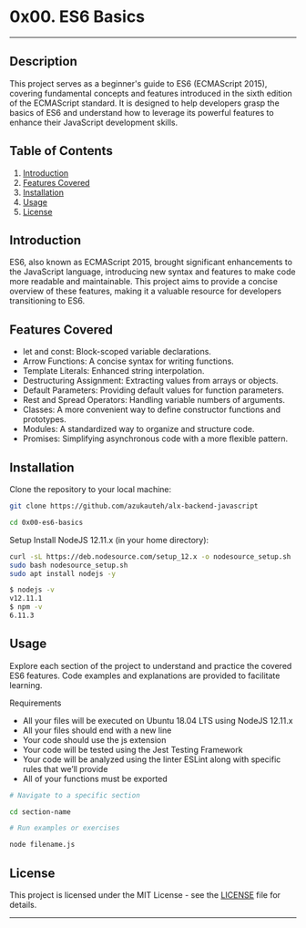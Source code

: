 # 0x00. ES6 Basics
---

## Description

This project serves as a beginner's guide to ES6 (ECMAScript 2015), covering fundamental concepts and features introduced in the sixth edition of the ECMAScript standard. It is designed to help developers grasp the basics of ES6 and understand how to leverage its powerful features to enhance their JavaScript development skills.

## Table of Contents

1. [Introduction](#introduction)
2. [Features Covered](#features-covered)
3. [Installation](#installation)
4. [Usage](#usage)
5. [License](#license)

## Introduction

ES6, also known as ECMAScript 2015, brought significant enhancements to the JavaScript language, introducing new syntax and features to make code more readable and maintainable. This project aims to provide a concise overview of these features, making it a valuable resource for developers transitioning to ES6.

## Features Covered

- let and const: Block-scoped variable declarations.
- Arrow Functions: A concise syntax for writing functions.
- Template Literals: Enhanced string interpolation.
- Destructuring Assignment: Extracting values from arrays or objects.
- Default Parameters: Providing default values for function parameters.
- Rest and Spread Operators: Handling variable numbers of arguments.
- Classes: A more convenient way to define constructor functions and prototypes.
- Modules: A standardized way to organize and structure code.
- Promises: Simplifying asynchronous code with a more flexible pattern.

## Installation

Clone the repository to your local machine:

```bash
git clone https://github.com/azukauteh/alx-backend-javascript

cd 0x00-es6-basics
```

Setup
Install NodeJS 12.11.x
(in your home directory):

```bash
curl -sL https://deb.nodesource.com/setup_12.x -o nodesource_setup.sh
sudo bash nodesource_setup.sh
sudo apt install nodejs -y
```

```bash
$ nodejs -v
v12.11.1
$ npm -v
6.11.3
```


## Usage

Explore each section of the project to understand and practice the covered ES6 features. Code examples and explanations are provided to facilitate learning.

Requirements

- All your files will be executed on Ubuntu 18.04 LTS using NodeJS 12.11.x
- All your files should end with a new line
- Your code should use the js extension
- Your code will be tested using the Jest Testing Framework
- Your code will be analyzed using the linter ESLint along with specific rules that we’ll provide
- All of your functions must be exported

```bash
# Navigate to a specific section

cd section-name

# Run examples or exercises

node filename.js
```

## License

This project is licensed under the MIT License - see the [LICENSE](LICENSE) file for details.

---
